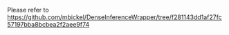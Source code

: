 Please refer to https://github.com/mbickel/DenseInferenceWrapper/tree/f281143dd1af27fc57197bba8bcbea2f2aee9f74
